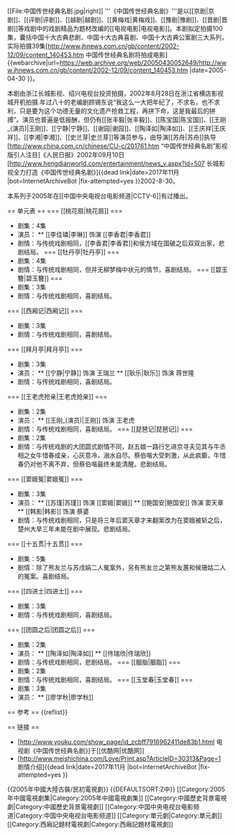 [[File:中国传世经典名剧.jpg|right]]
'''《中国传世经典名剧》'''是以[[京剧|京剧]]、[[评剧|评剧]]、[[越剧|越剧]]、[[黄梅戏|黄梅戏]]、[[豫剧|豫剧]]、[[晋剧|晋剧]]等戏剧中的戏剧精品为题材改编的[[电视电影|电视电影]]。本剧拟定拍摄100集，囊括中国十大古典悲剧、中国十大古典喜剧、中国十大古典公案剧三大系列，实际拍摄39集<ref>[http://www.jhnews.com.cn/gb/content/2002-12/09/content_140453.htm 中国传世经典名剧将拍成电影] {{webarchive|url=https://web.archive.org/web/20050430052649/http://www.jhnews.com.cn/gb/content/2002-12/09/content_140453.htm |date=2005-04-30 }}</ref>。

本剧由浙江长城影视、绍兴电视台投资拍摄，2002年8月28日在浙江省横店影视城开机拍摄.年过八十的老编剧顾锡东说“我这么一大把年纪了，不求名，也不求利，只是要为这个功德无量的文化遗产抢救工程，再拼下命，这是我最后的拼搏”。演员也普遍是低报酬，但仍有[[张丰毅|张丰毅]]、[[陈宝国|陈宝国]]、[[王刚_(演员)|王刚]]、[[宁静|宁静]]、[[谢园|谢园]]、[[陶泽如|陶泽如]]、[[王庆祥|王庆祥]]、[[李湘|李湘]]、[[史兰芽|史兰芽]]等演员参与，由导演[[苏舟|苏舟]]执导<ref>[http://www.china.com.cn/chinese/CU-c/201761.htm “中国传世经典名剧”影视版引人注目]《人民日报》2002年09月10日</ref><ref>[http://www.hengdianworld.com/entertainment/news_v.aspx?id=507 长城影视全力打造《中国传世经典名剧》]{{dead link|date=2017年11月 |bot=InternetArchiveBot |fix-attempted=yes }}2002-8-30</ref>。

本系列于2005年在[[中国中央电视台电影频道|CCTV-6]]有过播出。

== 单元表 ==
=== [[桃花扇|桃花扇]] ===
* 剧集：4集
* 演员：
** [[李佳璘|李琳]] 饰演 [[李香君|李香君]]
* 剧情：与传统戏剧相同，[[李香君|李香君]]和侯方域在国破之后双双出家，悲剧结局。
=== [[牡丹亭|牡丹亭]] ===
* 剧集：4集
* 剧情：与传统戏剧相同，但并无柳梦梅中状元的情节，喜剧结局。
=== [[碧玉簪|碧玉簪]] ===
* 剧集：3集
* 剧情：与传统戏剧相同，喜剧结局。

=== [[西厢记|西厢记]] ===
* 剧集：3集
* 剧情：与传统戏剧相同，喜剧结局。

=== [[拜月亭|拜月亭]] ===
* 剧集：3集
* 演员：
** [[宁静|宁静]] 饰演 王瑞兰
** [[耿乐|耿乐]] 饰演 蒋世隆
* 剧情：与传统戏剧相同，喜剧结局。

=== [[王老虎抢亲|王老虎抢亲]] ===
* 剧集：2集
* 演员：
** [[王刚_(演员)|王刚]] 饰演 王老虎
* 剧情：与传统戏剧相同，喜剧结局。
=== [[琵琶记|琵琶记]] ===
* 剧集：2集
* 剧情：与传统戏剧的大团圆式剧情不同，赵五娘一路行乞进京寻夫见其与牛丞相之女牛惜春成亲，心灰意冷，溺水自尽。蔡伯喈大受刺激，从此疯癫，牛惜春仍对他不离不弃，但蔡伯喈最终未能清醒。悲剧结局。

=== [[窦娥冤|窦娥冤]] ===
* 剧集：3集
* 演员：
** [[苏瑾|苏瑾]] 饰演 [[窦娥|窦娥]]
** [[鲍国安|鲍国安]] 饰演 窦天章
** [[韩影|韩影]] 饰演 蔡婆
* 剧情：与传统戏剧相同，只是将三年后窦天章才来翻案改为在窦娥被斩之后，楚州大旱三年未能在剧中展现。悲剧结局。

===  [[十五贯|十五贯]] ===
* 剧集：5集
* 剧情：除了熊友兰与苏戌娟二人冤案外，另有熊友兰之第熊友蕙和候珊姑二人的冤案。喜剧结局。

=== [[四进士|四进士]] ===
* 剧集：3集
* 剧情：与传统戏剧相同，喜剧结局。

=== [[团圆之后|团圆之后]] ===
* 剧集：2集
* 演员：
** [[陶泽如|陶泽如]]
** [[佟瑞欣|佟瑞欣]]
* 剧情：与传统戏剧相同，悲剧结局。
=== [[胭脂|胭脂]] ===
* 剧集：2集
* 剧情：与传统戏剧相同，喜剧结局。
=== [[玉堂春|玉堂春]] ===
* 剧集：3集
* 演员：
** [[廖学秋|廖学秋]]

== 参考 ==
{{reflist}}

== 链接 ==
* [http://www.youku.com/show_page/id_zcbff7916962411de83b1.html 电视剧《中国传世经典名剧》]于[[优酷网|优酷网]]
* [http://www.meishichina.com/Love/Print.asp?ArticleID=30313&Page=1 剧情介绍]{{dead link|date=2017年11月 |bot=InternetArchiveBot |fix-attempted=yes }}

{{2005年中國大陸古裝/民初電視劇}}
{{DEFAULTSORT:Z中}}
[[Category:2005年中國電視劇集|Category:2005年中國電視劇集]]
[[Category:中國歷史背景電視劇|Category:中國歷史背景電視劇]]
[[Category:中国中央电视台电影频道|Category:中国中央电视台电影频道]]
[[Category:單元劇|Category:單元劇]]
[[Category:西廂記題材電視劇|Category:西廂記題材電視劇]]